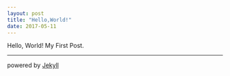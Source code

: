 ```yaml
---
layout: post
title: "Hello,World!"
date: 2017-05-11
---
```


Hello, World!
My First Post.
___
powered by [Jekyll](http://jekyllrb.com) 
